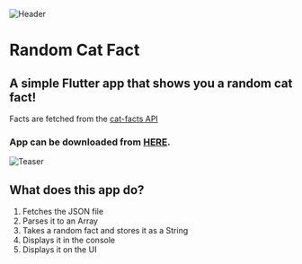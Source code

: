 ![Header](https://raw.githubusercontent.com/jokilic/random-cat-facts/master/screenshots/header-wide.png)

# Random Cat Fact

## A simple Flutter app that shows you a random cat fact!

Facts are fetched from the [cat-facts API](https://github.com/alexwohlbruck/cat-facts)

### App can be downloaded from [HERE](https://github.com/jokilic/random-cat-facts/releases/download/1.0/random_cat_fact.apk).

![Teaser](https://raw.githubusercontent.com/jokilic/random-cat-facts/master/screenshots/teaser.png)

## What does this app do?

1. Fetches the JSON file
2. Parses it to an Array
3. Takes a random fact and stores it as a String
4. Displays it in the console
5. Displays it on the UI
